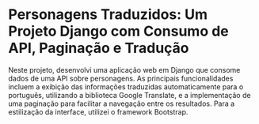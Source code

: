 # Personagens Traduzidos: Um Projeto Django com Consumo de API, Paginação e Tradução
Neste projeto, desenvolvi uma aplicação web em Django que consome dados de uma API sobre personagens. As principais funcionalidades incluem a exibição das informações traduzidas automaticamente para o português, utilizando a biblioteca Google Translate, e a implementação de uma paginação para facilitar a navegação entre os resultados. Para a estilização da interface, utilizei o framework Bootstrap.


